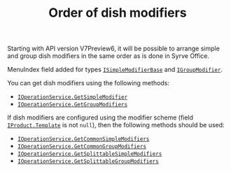 ﻿---
title: Order of dish modifiers
layout: default
---

Starting with API version V7Preview6, it will be possible to arrange simple and group dish modifiers in the same order as is done in Syrve Office.

MenuIndex field added for types [`ISimpleModifierBase`](https://syrve.github.io/front.api.sdk/v7/html/P_Resto_Front_Api_Data_Assortment_ISimpleModifierBase_MenuIndex.htm) and [`IGroupModifier`](https://syrve.github.io/front.api.sdk/v7/html/P_Resto_Front_Api_Data_Assortment_IGroupModifier_MenuIndex.htm).

You can get dish modifiers using the following methods:
- [`IOperationService.GetSimpleModifier`](https://syrve.github.io/front.api.sdk/v7/html/M_Resto_Front_Api_IOperationService_GetSimpleModifiers.htm)
- [`IOperationService.GetGroupModifiers`](https://syrve.github.io/front.api.sdk/v7/html/M_Resto_Front_Api_IOperationService_GetGroupModifiers.htm)

If dish modifiers are configured using the modifier scheme (field [`IProduct.Template`](https://syrve.github.io/front.api.sdk/v7/html/P_Resto_Front_Api_Data_Assortment_IProduct_Template.htm) is not `null`), then the following methods should be used:
- [`IOperationService.GetCommonSimpleModifiers`](https://syrve.github.io/front.api.sdk/v7/html/M_Resto_Front_Api_IOperationService_GetCommonSimpleModifiers.htm)
- [`IOperationService.GetCommonGroupModifiers`](https://syrve.github.io/front.api.sdk/v7/html/M_Resto_Front_Api_IOperationService_GetCommonGroupModifiers.htm)
- [`IOperationService.GetSplittableSimpleModifiers`](https://syrve.github.io/front.api.sdk/v7/html/M_Resto_Front_Api_IOperationService_GetSplittableSimpleModifiers.htm)
- [`IOperationService.GetSplittableGroupModifiers`](https://syrve.github.io/front.api.sdk/v7/html/M_Resto_Front_Api_IOperationService_GetSplittableGroupModifiers.htm)
